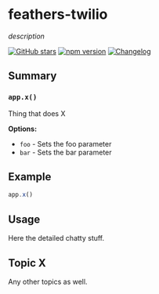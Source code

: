 # feathers-twilio
*description*

[![GitHub stars](https://img.shields.io/github/stars/feathersjs/feathers-twilio.png?style=social&label=Star)](https://github.com/feathersjs/feathers-twilio/)
[![npm version](https://img.shields.io/npm/v/feathers-twilio.png?style=flat-square)](https://www.npmjs.com/package/feathers-twilio)
[![Changelog](https://img.shields.io/badge/changelog-.md-blue.png?style=flat-square)](https://github.com/feathersjs/feathers-twilio/blob/master/CHANGELOG.md)


## Summary

### `app.x()`

Thing that does X

__Options:__

- `foo` - Sets the foo parameter
- `bar` - Sets the bar parameter

## Example

```js
app.x()
```

## Usage

Here the detailed chatty stuff.

## Topic X

Any other topics as well.